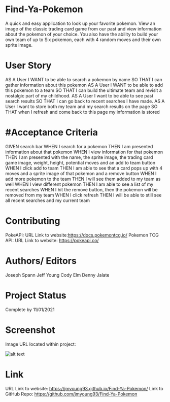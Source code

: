 # Find-Ya-Pokemon
A quick and easy application to look up your favorite pokemon. View an image of the classic trading card game from our past and view information about the pokemon of your choice. You also have the ability to build your own team of up to Six pokemon, each with 4 random moves and their own sprite image.
# User Story
AS A User I WANT to be able to search a pokemon by name SO THAT I can gather information about this pokemon
AS A User I WANT to be able to add this pokemon to a team SO THAT I can build the ultimate team and revisit a nostalgic part of my childhood.
AS A User I want to be able to see past search results SO THAT I can go back to recent searches I have made.
AS A User I want to store both my team and my search results on the page SO THAT when I refresh and come back to this page my information is stored
# #Acceptance Criteria
GIVEN search bar
WHEN I search for a pokemon
THEN I am presented information about that pokemon
WHEN I view information for that pokemon
THEN I am presented with the name, the sprite image, the trading card game image, weight, height, potential moves and an add to team button
WHEN I click add to team
THEN I am able to see that a card pops up with 4 moves and a sprite image of that pokemon and a remove button
WHEN I add more pokemon to the team
THEN I will see them added to my team as well
WHEN I view different pokemon
THEN I am able to see a list of my recent searches
WHEN I hit the remove button, then the pokemon will be removed from my team
WHEN I click refresh
THEN I will be able to still see all recent searches and my current team
# Contributing
PokeAPI: URL Link to website:https://docs.pokemontcg.io/
Pokemon TCG API: URL Link to website: https://pokeapi.co/
# Authors/ Editors
Joseph Spann
Jeff Young
Cody Elm
Denny Jalate
# Project Status
Complete by 11/01/2021
# Screenshot
Image URL located within project:

![alt text](assets/images/find-ya-pokemon.gif)
# Link
URL Link to website: https://jmyoung93.github.io/Find-Ya-Pokemon/
Link to GitHub Repo: https://github.com/jmyoung93/Find-Ya-Pokemon  
